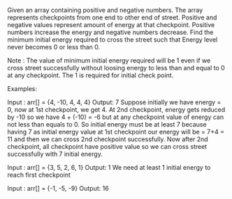 Given an array containing positive and negative numbers. The array represents checkpoints from one end to other end of street. Positive and negative values represent amount of energy at that checkpoint. Positive numbers increase the energy and negative numbers decrease. Find the minimum initial energy required to cross the street such that Energy level never becomes 0 or less than 0.

Note : The value of minimum initial energy required will be 1 even if we cross street successfully without loosing energy to less than and equal to 0 at any checkpoint. The 1 is required for initial check point.

Examples:

Input : arr[] = {4, -10, 4, 4, 4}
Output: 7
Suppose initially we have energy = 0, now at 1st
checkpoint, we get 4. At 2nd checkpoint, energy gets
reduced by -10 so we have 4 + (-10) = -6 but at any
checkpoint value of energy can not less than equals
to 0. So initial energy must be at least 7 because
having 7 as initial energy value at 1st checkpoint
our energy will be = 7+4 = 11 and then we can cross
2nd checkpoint successfully. Now after 2nd checkpoint,
all checkpoint have positive value so we can cross
street successfully with 7 initial energy.

Input : arr[] = {3, 5, 2, 6, 1}
Output: 1
We need at least 1 initial energy to reach first
checkpoint

Input : arr[] = {-1, -5, -9}
Output: 16
